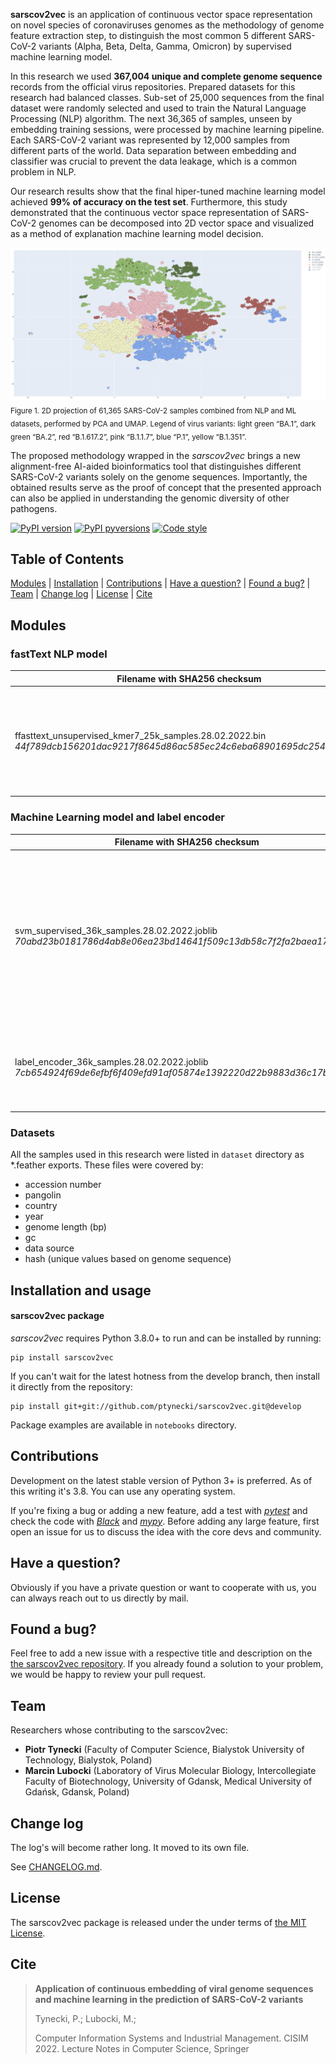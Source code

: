 **sarscov2vec** is an application of continuous vector space representation on novel species of coronaviruses genomes as the methodology of genome feature extraction step, to distinguish the most common 5 different SARS-CoV-2 variants (Alpha, Beta, Delta, Gamma, Omicron) by supervised machine learning model.  
  
In this research we used **367,004 unique and complete genome sequence** records from the official virus repositories. Prepared datasets for this research had balanced classes. Sub-set of 25,000 sequences from the final dataset were randomly selected and used to train the Natural Language Processing (NLP) algorithm. The next 36,365 of samples, unseen by embedding training sessions, were processed by machine learning pipeline. Each SARS-CoV-2 variant was represented by 12,000 samples from different parts of the world. Data separation between embedding and classifier was crucial to prevent the data leakage, which is a common problem in NLP.

Our research results show that the final hiper-tuned machine learning model achieved **99% of accuracy on the test set**. Furthermore, this study demonstrated that the continuous vector space representation of SARS-CoV-2 genomes can be decomposed into 2D vector space and visualized as a method of explanation machine learning model decision.

<img src="fasttext_7mer_umap_projection.28.02.2022.png">
<sub>
    Figure 1. 2D projection of 61,365 SARS-CoV-2 samples combined from NLP and ML datasets, performed by PCA and UMAP. Legend of virus variants: light green “BA.1”, dark green “BA.2”, red “B.1.617.2”, pink “B.1.1.7”, blue “P.1”, yellow “B.1.351”.
</sub>
  
  
The proposed methodology wrapped in the _sarscov2vec_ brings a new alignment-free AI-aided bioinformatics tool that distinguishes different SARS-CoV-2 variants solely on the genome sequences. Importantly, the obtained results serve as the proof of concept that the presented approach can also be applied in understanding the genomic diversity of other pathogens.
  
[![PyPI version](https://img.shields.io/pypi/v/sarscov2vec.svg)](https://pypi.org/project/sarscov2vec/)
[![PyPI pyversions](https://img.shields.io/pypi/pyversions/sarscov2vec.svg)](https://pypi.python.org/pypi/sarscov2vec/)
[![Code style](https://img.shields.io/badge/code%20style-black-000000.svg)](https://github.com/psf/black)


## Table of Contents

[Modules](https://github.com/ptynecki/sarscov2vec#modules) | 
[Installation](https://github.com/ptynecki/sarscov2vec#installation-and-usage) |
[Contributions](https://github.com/ptynecki/sarscov2vec#contributions) | 
[Have a question?](https://github.com/ptynecki/sarscov2vec#have-a-question) | 
[Found a bug?](https://github.com/ptynecki/sarscov2vec#found-a-bug) | 
[Team](https://github.com/ptynecki/sarscov2vec#team) | 
[Change log](https://github.com/ptynecki/sarscov2vec#change-log) | 
[License](https://github.com/ptynecki/sarscov2vec#license) | 
[Cite](https://github.com/ptynecki/sarscov2vec#cite)

## Modules

### fastText NLP model

| Filename with SHA256 checksum                                                                                                  | Variants                                  | Description                                                                                          |
|--------------------------------------------------------------------------------------------------------------------------------|-------------------------------------------|------------------------------------------------------------------------------------------------------|
| ffasttext_unsupervised_kmer7_25k_samples.28.02.2022.bin<br/>_44f789dcb156201dac9217f8645d86ac585ec24c6eba68901695dc254a14adc3_ | Alpha, Beta, Delta, Gamma, Omicron (BA.1) | fastText unsupervised model trained on 7-mers tokens extracted from 25 000 unique SARS-CoV-2 samples |

### Machine Learning model and label encoder

| Filename with SHA256 checksum                                                                                       | Variants                                        | Description                                                                                                                                         |
|---------------------------------------------------------------------------------------------------------------------|-------------------------------------------------|-----------------------------------------------------------------------------------------------------------------------------------------------------|
| svm_supervised_36k_samples.28.02.2022.joblib<br/>_70abd23b0181786d4ab8e06ea23bd14641f509c13db58c7f2fa2baea17aa42af_ | Alpha, Beta, Delta, Gamma, Omicron (BA.1, BA.2) | SVM supervised model trained and tested using 36,365 unique SARS-CoV-2 samples. Each genome sample was transformed by fastText model at 28.02.2022. |
| label_encoder_36k_samples.28.02.2022.joblib<br/>_7cb654924f69de6efbf6f409efd91af05874e1392220d22b9883d36c17b366c9_  | Alpha, Beta, Delta, Gamma, Omicron (BA.1, BA.2) | Label extracted from 36,365 unique SARS-CoV-2 samples at 28.02.2022.                                                                                |

### Datasets

All the samples used in this research were listed in `dataset` directory as *.feather exports. These files were covered by:
* accession number
* pangolin
* country
* year
* genome length (bp)
* gc
* data source
* hash (unique values based on genome sequence)

## Installation and usage

#### sarscov2vec package

_sarscov2vec_ requires Python 3.8.0+ to run and can be installed by running:

```
pip install sarscov2vec
```

If you can't wait for the latest hotness from the develop branch, then install it directly from the repository:

```
pip install git+git://github.com/ptynecki/sarscov2vec.git@develop
```
Package examples are available in `notebooks` directory.

## Contributions

Development on the latest stable version of Python 3+ is preferred. As of this writing it's 3.8. You can use any operating system.

If you're fixing a bug or adding a new feature, add a test with *[pytest](https://github.com/pytest-dev/pytest)* and check the code with *[Black](https://github.com/psf/black/)* and *[mypy](https://github.com/python/mypy)*. Before adding any large feature, first open an issue for us to discuss the idea with the core devs and community.

## Have a question?

Obviously if you have a private question or want to cooperate with us, you can always reach out to us directly by mail.

## Found a bug?

Feel free to add a new issue with a respective title and description on the [the sarscov2vec repository](https://github.com/ptynecki/sarscov2vec/issues). If you already found a solution to your problem, we would be happy to review your pull request.

## Team

Researchers whose contributing to the sarscov2vec:

* **Piotr Tynecki** (Faculty of Computer Science, Bialystok University of Technology, Bialystok, Poland)
* **Marcin Lubocki** (Laboratory of Virus Molecular Biology, Intercollegiate Faculty of Biotechnology, University of Gdansk, Medical University of Gdańsk, Gdansk, Poland)

## Change log

The log's will become rather long. It moved to its own file.

See [CHANGELOG.md](https://github.com/ptynecki/sarscov2vec/blob/master/CHANGELOG.md).

## License

The sarscov2vec package is released under the under terms of [the MIT License](https://github.com/ptynecki/sarscov2vec/blob/master/LICENSE).

## Cite

> **Application of continuous embedding of viral genome sequences and machine learning in the prediction of SARS-CoV-2 variants**  
>
> Tynecki, P.; Lubocki, M.;
>
> Computer Information Systems and Industrial Management. CISIM 2022. Lecture Notes in Computer Science, Springer
> 